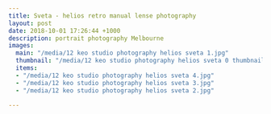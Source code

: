 ```yaml
---
title: Sveta - helios retro manual lense photography
layout: post
date: 2018-10-01 17:26:44 +1000
description: portrait photography Melbourne
images:
  main: "/media/12 keo studio photography helios sveta 1.jpg"
  thumbnail: "/media/12 keo studio photography helios sveta 0 thumbnail.jpg"
  items:
  - "/media/12 keo studio photography helios sveta 4.jpg"
  - "/media/12 keo studio photography helios sveta 3.jpg"
  - "/media/12 keo studio photography helios sveta 2.jpg"

---
```

